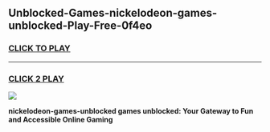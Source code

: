 
## Unblocked-Games-nickelodeon-games-unblocked-Play-Free-0f4eo
<h3>
<a href="https://premium76.site?title=nickelodeon-games-unblocked&ref=10A">CLICK TO PLAY</a></h3>
<hr>

<h3>
<a href="https://premium76.site?title=nickelodeon-games-unblocked&ref=10A">CLICK 2 PLAY</a>
  
</h3>

<a href="https://premium76.site?title=nickelodeon-games-unblocked&ref=10A"><img src="https://clearcache.store/games.png"></a>


**nickelodeon-games-unblocked games unblocked: Your Gateway to Fun and Accessible Online Gaming**
